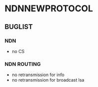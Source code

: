 # NDNNEWPROTOCOL
## BUGLIST
### NDN
- no CS 
### NDN ROUTING
- no retransmission for info
- no retransmission for broadcast lsa
